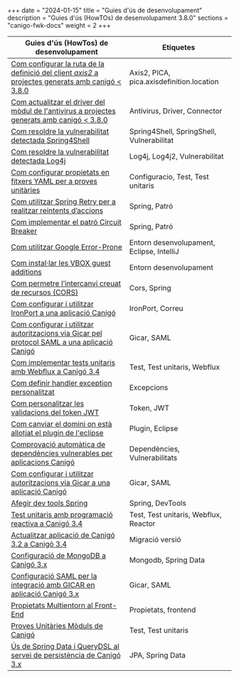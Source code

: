 +++
date        = "2024-01-15"
title       = "Guies d'ús de desenvolupament"
description = "Guies d'ús (HowTOs) de desenvolupament 3.8.0"
sections    = "canigo-fwk-docs"
weight      = 2
+++

| Guies d'ús (HowTos) de desenvolupament                                                                                                                               | Etiquetes  |
|----------------------------------------------------------------------------------------------------------------------------------------------------------------------| --- |
| [Com configurar la ruta de la definició del client *axis2* a projectes generats amb canigó < 3.8.0](/howtos/2022-05-23-Howto-pica-axis-definition-location/)         | Axis2, PICA, pica.axisdefinition.location |
| [Com actualitzar el driver del mòdul de l'antivirus a projectes generats amb canigó < 3.8.0](/howtos/2022-05-23-Howto-actualitzacio-connector-antivirus/)            | Antivirus, Driver, Connector |
| [Com resoldre la vulnerabilitat detectada Spring4Shell](/howtos/2022-04-13-Howto-canigo-Spring4Shell/)                                                               | Spring4Shell, SpringShell, Vulnerabilitat |
| [Com resoldre la vulnerabilitat detectada Log4j](/howtos/2021-12-13-Howto-canigo-log4jshell/)                                                                        | Log4j, Log4j2, Vulnerabilitat |
| [Com configurar propietats en fitxers YAML per a proves unitàries](/howtos/2021-11-26-Howto-yaml_test_file/)                                                         | Configuracio, Test, Test unitaris |
| [Com utilitzar Spring Retry per a realitzar reintents d’accions](/howtos/2021-07-26-Howto-spring_retry/)                                                             | Spring, Patró |
| [Com implementar el patró Circuit Breaker](/howtos/2021-01-02-Howto-circuit_breaker/)                                                                                | Spring, Patró |
| [Com utilitzar Google Error-Prone](/howtos/2021-01-02-Howto-google_error_prone/)                                                                                     | Entorn desenvolupament, Eclipse, IntelliJ |
| [Com instal·lar les VBOX guest additions](/howtos/2022-05-30-Howto-Instalar-guest-additions-entorn-desenvolupament-canigo/)                                          | Entorn desenvolupament |
| [Com permetre l’intercanvi creuat de recursos (CORS)](/howtos/2021-01-02-Howto-spring_cors/)                                                                         | Cors, Spring |
| [Com configurar i utilitzar IronPort a una aplicació Canigó](/howtos/2019-10-01-Howto-utilitzacio_IronPort_Canigo/)                                                  | IronPort, Correu |
| [Com configurar i utilitzar autoritzacions via Gicar pel protocol SAML a una aplicació Canigó](/howtos/2020-03-27-Howto-utilitzacio_autoritzacio_Gicar_SAML_Canigo/) | Gicar, SAML |
| [Com implementar tests unitaris amb Webflux a Canigó 3.4](/howtos/2019-07-24-Howto-Test_unitaris_webflux_canigo_3_4/)                                                | Test, Test unitaris, Webflux |
| [Com definir handler exception personalitzat](/howtos/2020-10-08-Definir_handler_exception_personalitzat/)                                                           | Excepcions |
| [Com personalitzar les validacions del token JWT](/howtos/2020-09-30-Personalitzar_validacio_token_jwt/)                                                             | Token, JWT |
| [Com canviar el domini on està allotjat el plugin de l'eclipse](/howtos/2020-07-14-Howto_canvi_domini_plugin_eclipse/)                                               | Plugin, Eclipse |
| [Comprovació automàtica de dependències vulnerables per aplicacions Canigó](/howtos/2019-08-13-Howto-Dependency-check/)                                              | Dependències, Vulnerabilitats |
| [Com configurar i utilitzar autoritzacions via Gicar a una aplicació Canigó](/howtos/2019-10-25-Howto-utilitzacio_autoritzacio_Gicar_Canigo/)                        | Gicar, SAML |
| [Afegir dev tools Spring](/howtos/2019-04-Howto-afegir_dev_tools_spring/)                                                                                            | Spring, DevTools |
| [Test unitaris amb programació reactiva a Canigó 3.4](/howtos/2019-03-Howto-Test_unitaris_programacio_reactiva_canigo_3_4/)                                          | Test, Test unitaris, Webflux, Reactor |
| [Actualitzar aplicació de Canigó 3.2 a Canigó 3.4](/howtos/2019-03-Howto-Actualitzacio_Canigo3_2_Canigo3_4/)                                                         | Migració versió |
| [Configuració de MongoDB a Canigó 3.x](/howtos/2018-09-Howto-MongoDB/)                                                                                               | Mongodb, Spring Data |
| [Configuració SAML per la integració amb GICAR en aplicació Canigó 3.x](/howtos/2018-08-Canigo-SAML/)                                                                | Gicar, SAML |
| [Propietats Multientorn al Front-End](/howtos/2018-04-howto-frontend-multientorn/)                                                                                   | Propietats, frontend|
| [Proves Unitàries Mòduls de Canigó](/howtos/2018-01-howto-test_jars_canigo/)                                                                                         | Test, Test unitaris |
| [Ús de Spring Data i QueryDSL al servei de persistència de Canigó 3.x](/howtos/2017-11-Howto-Us_Servei_Persistence_Canigo/)                                          | JPA, Spring Data |